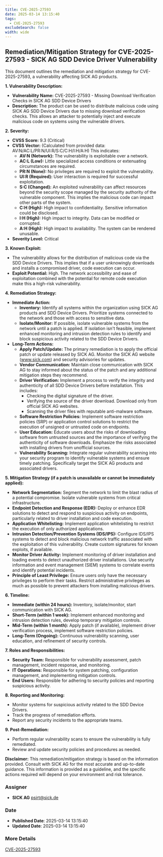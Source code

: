 ```yaml
---
title: CVE-2025-27593
date: 2025-03-14 13:15:40
tags:
  - CVE-2025-27593
excludeSearch: false
width: wide
---
```


## Remediation/Mitigation Strategy for CVE-2025-27593 - SICK AG SDD Device Driver Vulnerability

This document outlines the remediation and mitigation strategy for CVE-2025-27593, a vulnerability affecting SICK AG products.

**1. Vulnerability Description:**

*   **Vulnerability Name:** CVE-2025-27593 - Missing Download Verification Checks in SICK AG SDD Device Drivers
*   **Description:** The product can be used to distribute malicious code using SICK AG SDD Device Drivers due to missing download verification checks. This allows an attacker to potentially inject and execute malicious code on systems using the vulnerable drivers.

**2. Severity:**

*   **CVSS Score:** 9.3 (Critical)
*   **CVSS Vector:** (Calculated from provided data: AV:N/AC:L/PR:N/UI:R/S:C/C:H/I:H/A:H) This indicates:
    *   **AV:N (Network):** The vulnerability is exploitable over a network.
    *   **AC:L (Low):**  Little specialized access conditions or extenuating circumstances are required.
    *   **PR:N (None):** No privileges are required to exploit the vulnerability.
    *   **UI:R (Required):** User interaction is required for successful exploitation.
    *   **S:C (Changed):** An exploited vulnerability can affect resources beyond the security scope managed by the security authority of the vulnerable component.  This implies the malicious code can impact other parts of the system.
    *   **C:H (High):** High impact to confidentiality.  Sensitive information could be disclosed.
    *   **I:H (High):** High impact to integrity.  Data can be modified or corrupted.
    *   **A:H (High):** High impact to availability.  The system can be rendered unusable.
*   **Severity Level:** Critical

**3. Known Exploit:**

*   The vulnerability allows for the distribution of malicious code via the SDD Device Drivers. This implies that if a user unknowingly downloads and installs a compromised driver, code execution can occur.
*   **Exploit Potential:** High. The network accessibility and ease of exploitation combined with the potential for remote code execution make this a high-risk vulnerability.

**4. Remediation Strategy:**

*   **Immediate Action:**
    *   **Inventory:**  Identify all systems within the organization using SICK AG products and SDD Device Drivers.  Prioritize systems connected to the network and those with access to sensitive data.
    *   **Isolate/Monitor:**  If possible, isolate vulnerable systems from the network until a patch is applied. If isolation isn't feasible, implement enhanced monitoring and intrusion detection rules to identify and block suspicious activity related to the SDD Device Drivers.
*   **Long-Term Actions:**
    *   **Apply Patch/Update:** The primary remediation is to apply the official patch or update released by SICK AG. Monitor the SICK AG website (www.sick.com) and security advisories for updates.
    *   **Vendor Communication:**  Maintain close communication with SICK AG to stay informed about the status of the patch and any additional mitigation steps they recommend.
    *   **Driver Verification:**  Implement a process to verify the integrity and authenticity of all SDD Device Drivers before installation. This includes:
        *   Checking the digital signature of the driver.
        *   Verifying the source of the driver download.  Download only from official SICK AG websites.
        *   Scanning the driver files with reputable anti-malware software.
    *   **Software Restriction Policies:**  Implement software restriction policies (SRP) or application control solutions to restrict the execution of unsigned or untrusted code on endpoints.
    *   **User Education:**  Educate users about the risks of downloading software from untrusted sources and the importance of verifying the authenticity of software downloads.  Emphasize the risks associated with installing drivers from unofficial sources.
    *   **Vulnerability Scanning:**  Integrate regular vulnerability scanning into your security program to identify vulnerable systems and ensure timely patching.  Specifically target the SICK AG products and associated drivers.

**5. Mitigation Strategy (if a patch is unavailable or cannot be immediately applied):**

*   **Network Segmentation:** Segment the network to limit the blast radius of a potential compromise. Isolate vulnerable systems from critical infrastructure.
*   **Endpoint Detection and Response (EDR):** Deploy or enhance EDR solutions to detect and respond to suspicious activity on endpoints, particularly related to driver installation and code execution.
*   **Application Whitelisting:**  Implement application whitelisting to restrict the execution of only authorized applications.
*   **Intrusion Detection/Prevention Systems (IDS/IPS):**  Configure IDS/IPS systems to detect and block malicious network traffic associated with the exploitation of this vulnerability. Create custom signatures for known exploits, if available.
*   **Monitor Driver Activity:** Implement monitoring of driver installation and loading events to detect unauthorized driver installations. Use security information and event management (SIEM) systems to correlate events and identify potential incidents.
*   **Principle of Least Privilege:** Ensure users only have the necessary privileges to perform their tasks. Restrict administrative privileges as much as possible to prevent attackers from installing malicious drivers.

**6. Timeline:**

*   **Immediate (within 24 hours):** Inventory, isolate/monitor, start communication with SICK AG.
*   **Short-Term (within 1 week):** Implement enhanced monitoring and intrusion detection rules, develop temporary mitigation controls.
*   **Mid-Term (within 1 month):** Apply patch (if available), implement driver verification process, implement software restriction policies.
*   **Long-Term (Ongoing):** Continuous vulnerability scanning, user education, and refinement of security controls.

**7. Roles and Responsibilities:**

*   **Security Team:** Responsible for vulnerability assessment, patch management, incident response, and monitoring.
*   **IT Operations:** Responsible for system patching, configuration management, and implementing mitigation controls.
*   **End Users:** Responsible for adhering to security policies and reporting suspicious activity.

**8. Reporting and Monitoring:**

*   Monitor systems for suspicious activity related to the SDD Device Drivers.
*   Track the progress of remediation efforts.
*   Report any security incidents to the appropriate teams.

**9. Post-Remediation:**

*   Perform regular vulnerability scans to ensure the vulnerability is fully remediated.
*   Review and update security policies and procedures as needed.

**Disclaimer:** This remediation/mitigation strategy is based on the information provided. Consult with SICK AG for the most accurate and up-to-date guidance. This information is provided as a guideline, and the specific actions required will depend on your environment and risk tolerance.

### Assigner
- **SICK AG** <psirt@sick.de>

### Date
- **Published Date**: 2025-03-14 13:15:40
- **Updated Date**: 2025-03-14 13:15:40

### More Details
[CVE-2025-27593](https://www.cvedetails.com/cve/CVE-2025-27593)